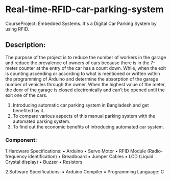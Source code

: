 # Real-time-RFID-car-parking-system
CourseProject: Embedded Systems. It's a Digital Car Parking System by using RFID. 

## Description:
The purpose of the project is to reduce the number of workers in the garage and reduce the prevalence of
owners of cars because there is in the 7-meter counter at the entry of the car has a count down. While,
when the exit is counting ascending or according to what is mentioned or written within the programming
of Arduino and determine the absorption of the garage number of vehicles through the owner. When the
highest value of the meter, the door of the garage is closed electronically and can’t be opened until the
exit one of the cars.
1. Introducing automatic car parking system in Bangladesh and get benefited by it.
2. To compare various aspects of this manual parking system with the automated parking system.
3. To find out the economic benefits of introducing automated car system.

### Component:
1.Hardware Specifications:
▪ Arduino
▪ Servo Motor
▪ RFID Module (Radio-frequency identification)
▪ Breadboard
▪ Jumper Cables
▪ LCD (Liquid Crystal display)
▪ Buzzer
▪ Resistors

2.Software Specifications:
▪ Arduino Compiler
▪ Programming Language: C

